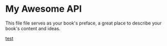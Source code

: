 # My Awesome API

This file file serves as your book's preface, a great place to describe your book's content and ideas.

[test](test)

